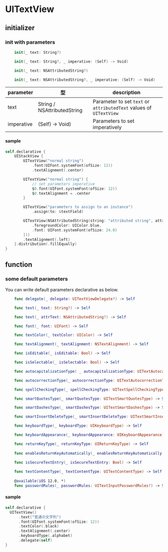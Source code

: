 # UITextView

## initializer

### init with parameters

```swift
    init(_ text: String?)

    init(_ text: String?, _ imperative: (Self) -> Void)

    init(_ text: NSAttributedString?)

    init(_ text: NSAttributedString?, _ imperative: (Self) -> Void)
```

|  parameter | 型 | description |
| ---- | ---- | ---- |
| text | String / NSAttributedString | Parameter to set `text` or `attributedText` values of `UITextView` |
| imperative | (Self) -> Void) | Parameters to set imperatively |

#### sample

```swift
self.declarative {
    UIStackView {
        UITextView("normal string")
            .font(UIFont.systemFont(ofSize: 12))
            .textAlignment(.center)

        UITextView("normal string") {
            // set parameters imperative
            $0.font(UIFont.systemFont(ofSize: 12))
            $0.textAlignment = .center
        }

        UITextView("parameters to assign to an instance")
            .assign(to: &textField)

        UITextView(NSAttributedString(string: "attributed string", attributes: [
            .foregroundColor: UIColor.blue,
            .font: UIFont.systemFont(ofSize: 24.0)
        ]))
        .textAlignment(.left)
    }.distribution(.fillEqually)
}
```

## function

### some default parameters

You can write default parameters declarative as below.

```swift
    func delegate(_ delegate: UITextViewDelegate?) -> Self

    func text(_ text: String?) -> Self

    func text(_ attrText: NSAttributedString?) -> Self

    func font(_ font: UIFont) -> Self

    func textColor(_ textColor: UIColor) -> Self

    func textAlignment(_ textAlignment: NSTextAlignment) -> Self

    func isEditable(_ isEditable: Bool) -> Self

    func isSelectable(_ isSelectable: Bool) -> Self

    func autocapitalizationType( _ autocapitalizationType: UITextAutocapitalizationType) -> Self 

    func autocorrectionType(_ autocorrectionType: UITextAutocorrectionType) -> Self

    func spellCheckingType(_ spellCheckingType: UITextSpellCheckingType) -> Self

    func smartQuotesType(_ smartQuotesType: UITextSmartQuotesType) -> Self

    func smartDashesType(_ smartDashesType: UITextSmartDashesType) -> Self

    func smartInsertDeleteType(_ smartInsertDeleteType: UITextSmartInsertDeleteType) -> Self

    func keyboardType(_ keyboardType: UIKeyboardType) -> Self

    func keyboardAppearance(_ keyboardAppearance: UIKeyboardAppearance) -> Self

    func returnKeyType(_ returnKeyType: UIReturnKeyType) -> Self
    
    func enablesReturnKeyAutomatically(_ enablesReturnKeyAutomatically: Bool) -> Self

    func isSecureTextEntry(_ isSecureTextEntry: Bool) -> Self
    
    func textContentType(_ textContentType: UITextContentType) -> Self
    
    @available(iOS 12.0, *)    
    func passwordRules(_ passwordRules: UITextInputPasswordRules?) -> Self
```

#### sample

```swift
self.declarative {
  UITextView()
      .text("普通の文字列")
      .font(UIFont.systemFont(ofSize: 12))
      .textColor(.black)
      .textAlignment(.center)
      .keyboardType(.alphabet)
      .delegate(self)
}
```